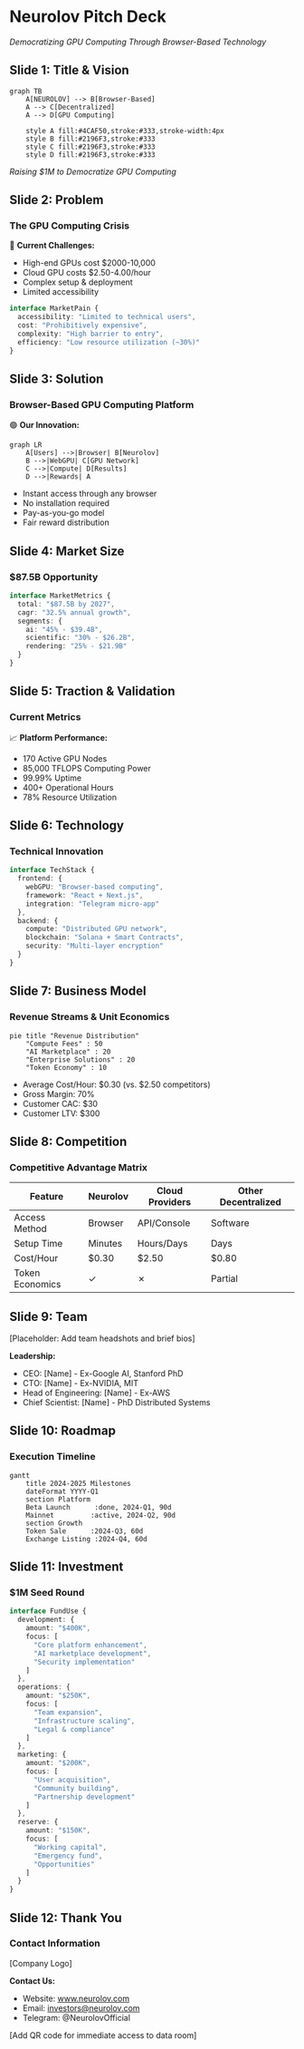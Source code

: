 # Neurolov Pitch Deck
*Democratizing GPU Computing Through Browser-Based Technology*

## Slide 1: Title & Vision
```mermaid
graph TB
    A[NEUROLOV] --> B[Browser-Based]
    A --> C[Decentralized]
    A --> D[GPU Computing]
    
    style A fill:#4CAF50,stroke:#333,stroke-width:4px
    style B fill:#2196F3,stroke:#333
    style C fill:#2196F3,stroke:#333
    style D fill:#2196F3,stroke:#333
```
*Raising $1M to Democratize GPU Computing*

## Slide 2: Problem
### The GPU Computing Crisis

🔴 **Current Challenges:**
- High-end GPUs cost $2000-10,000
- Cloud GPU costs $2.50-4.00/hour
- Complex setup & deployment
- Limited accessibility

```typescript
interface MarketPain {
  accessibility: "Limited to technical users",
  cost: "Prohibitively expensive",
  complexity: "High barrier to entry",
  efficiency: "Low resource utilization (~30%)"
}
```

## Slide 3: Solution
### Browser-Based GPU Computing Platform

🟢 **Our Innovation:**
```mermaid
graph LR
    A[Users] -->|Browser| B[Neurolov]
    B -->|WebGPU| C[GPU Network]
    C -->|Compute| D[Results]
    D -->|Rewards| A
```

- Instant access through any browser
- No installation required
- Pay-as-you-go model
- Fair reward distribution

## Slide 4: Market Size
### $87.5B Opportunity

```typescript
interface MarketMetrics {
  total: "$87.5B by 2027",
  cagr: "32.5% annual growth",
  segments: {
    ai: "45% - $39.4B",
    scientific: "30% - $26.2B",
    rendering: "25% - $21.9B"
  }
}
```

## Slide 5: Traction & Validation
### Current Metrics

📈 **Platform Performance:**
- 170 Active GPU Nodes
- 85,000 TFLOPS Computing Power
- 99.99% Uptime
- 400+ Operational Hours
- 78% Resource Utilization

## Slide 6: Technology
### Technical Innovation

```typescript
interface TechStack {
  frontend: {
    webGPU: "Browser-based computing",
    framework: "React + Next.js",
    integration: "Telegram micro-app"
  },
  backend: {
    compute: "Distributed GPU network",
    blockchain: "Solana + Smart Contracts",
    security: "Multi-layer encryption"
  }
}
```

## Slide 7: Business Model
### Revenue Streams & Unit Economics

```mermaid
pie title "Revenue Distribution"
    "Compute Fees" : 50
    "AI Marketplace" : 20
    "Enterprise Solutions" : 20
    "Token Economy" : 10
```

- Average Cost/Hour: $0.30 (vs. $2.50 competitors)
- Gross Margin: 70%
- Customer CAC: $30
- Customer LTV: $300

## Slide 8: Competition
### Competitive Advantage Matrix

| Feature | Neurolov | Cloud Providers | Other Decentralized |
|---------|----------|-----------------|-------------------|
| Access Method | Browser | API/Console | Software |
| Setup Time | Minutes | Hours/Days | Days |
| Cost/Hour | $0.30 | $2.50 | $0.80 |
| Token Economics | ✓ | ✗ | Partial |

## Slide 9: Team
[Placeholder: Add team headshots and brief bios]

**Leadership:**
- CEO: [Name] - Ex-Google AI, Stanford PhD
- CTO: [Name] - Ex-NVIDIA, MIT
- Head of Engineering: [Name] - Ex-AWS
- Chief Scientist: [Name] - PhD Distributed Systems

## Slide 10: Roadmap
### Execution Timeline

```mermaid
gantt
    title 2024-2025 Milestones
    dateFormat YYYY-Q1
    section Platform
    Beta Launch      :done, 2024-Q1, 90d
    Mainnet         :active, 2024-Q2, 90d
    section Growth
    Token Sale      :2024-Q3, 60d
    Exchange Listing :2024-Q4, 60d
```

## Slide 11: Investment
### $1M Seed Round

```typescript
interface FundUse {
  development: {
    amount: "$400K",
    focus: [
      "Core platform enhancement",
      "AI marketplace development",
      "Security implementation"
    ]
  },
  operations: {
    amount: "$250K",
    focus: [
      "Team expansion",
      "Infrastructure scaling",
      "Legal & compliance"
    ]
  },
  marketing: {
    amount: "$200K",
    focus: [
      "User acquisition",
      "Community building",
      "Partnership development"
    ]
  },
  reserve: {
    amount: "$150K",
    focus: [
      "Working capital",
      "Emergency fund",
      "Opportunities"
    ]
  }
}
```

## Slide 12: Thank You
### Contact Information

[Company Logo]

**Contact Us:**
- Website: www.neurolov.com
- Email: investors@neurolov.com
- Telegram: @NeurolovOfficial

[Add QR code for immediate access to data room]

